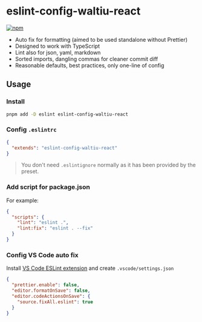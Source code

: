 # eslint-config-waltiu-react

[![npm](https://img.shields.io/npm/v/eslint-config-waltiu-react?color=a1b858&label=)](https://npmjs.com/package/eslint-config-waltiu-react)

- Auto fix for formatting (aimed to be used standalone without Prettier)
- Designed to work with TypeScript
- Lint also for json, yaml, markdown
- Sorted imports, dangling commas for cleaner commit diff
- Reasonable defaults, best practices, only one-line of config

## Usage

### Install

```bash
pnpm add -D eslint eslint-config-waltiu-react
```

### Config `.eslintrc`

```json
{
  "extends": "eslint-config-waltiu-react"
}
```

> You don't need `.eslintignore` normally as it has been provided by the preset.

### Add script for package.json

For example:

```json
{
  "scripts": {
    "lint": "eslint .",
    "lint:fix": "eslint . --fix"
  }
}
```

### Config VS Code auto fix

Install [VS Code ESLint extension](https://marketplace.visualstudio.com/items?itemName=dbaeumer.vscode-eslint) and create `.vscode/settings.json`

```json
{
  "prettier.enable": false,
  "editor.formatOnSave": false,
  "editor.codeActionsOnSave": {
    "source.fixAll.eslint": true
  }
}
```
